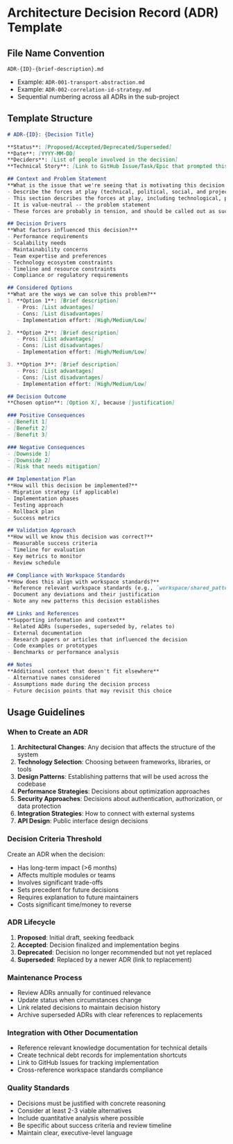 # Architecture Decision Record (ADR) Template

## File Name Convention
`ADR-{ID}-{brief-description}.md`
- Example: `ADR-001-transport-abstraction.md`
- Example: `ADR-002-correlation-id-strategy.md`
- Sequential numbering across all ADRs in the sub-project

## Template Structure

```markdown
# ADR-{ID}: {Decision Title}

**Status**: [Proposed/Accepted/Deprecated/Superseded]  
**Date**: [YYYY-MM-DD]  
**Deciders**: [List of people involved in the decision]  
**Technical Story**: [Link to GitHub Issue/Task/Epic that prompted this decision]

## Context and Problem Statement
**What is the issue that we're seeing that is motivating this decision or change?**
- Describe the forces at play (technical, political, social, and project local)
- This section describes the forces at play, including technological, political, social, and project local
- It is value-neutral -- the problem statement
- These forces are probably in tension, and should be called out as such

## Decision Drivers
**What factors influenced this decision?**
- Performance requirements
- Scalability needs  
- Maintainability concerns
- Team expertise and preferences
- Technology ecosystem constraints
- Timeline and resource constraints
- Compliance or regulatory requirements

## Considered Options
**What are the ways we can solve this problem?**
1. **Option 1**: [Brief description]
   - Pros: [List advantages]
   - Cons: [List disadvantages]
   - Implementation effort: [High/Medium/Low]

2. **Option 2**: [Brief description]
   - Pros: [List advantages]  
   - Cons: [List disadvantages]
   - Implementation effort: [High/Medium/Low]

3. **Option 3**: [Brief description]
   - Pros: [List advantages]
   - Cons: [List disadvantages] 
   - Implementation effort: [High/Medium/Low]

## Decision Outcome
**Chosen option**: [Option X], because [justification]

### Positive Consequences
- [Benefit 1]
- [Benefit 2]
- [Benefit 3]

### Negative Consequences
- [Downside 1]
- [Downside 2]
- [Risk that needs mitigation]

## Implementation Plan
**How will this decision be implemented?**
- Migration strategy (if applicable)
- Implementation phases
- Testing approach
- Rollback plan
- Success metrics

## Validation Approach
**How will we know this decision was correct?**
- Measurable success criteria
- Timeline for evaluation
- Key metrics to monitor
- Review schedule

## Compliance with Workspace Standards
**How does this align with workspace standards?**
- Reference relevant workspace standards (e.g., `workspace/shared_patterns.md`)
- Document any deviations and their justification
- Note any new patterns this decision establishes

## Links and References
**Supporting information and context**
- Related ADRs (supersedes, superseded by, relates to)
- External documentation
- Research papers or articles that influenced the decision
- Code examples or prototypes
- Benchmarks or performance analysis

## Notes
**Additional context that doesn't fit elsewhere**
- Alternative names considered
- Assumptions made during the decision process
- Future decision points that may revisit this choice
```

## Usage Guidelines

### When to Create an ADR
1. **Architectural Changes**: Any decision that affects the structure of the system
2. **Technology Selection**: Choosing between frameworks, libraries, or tools
3. **Design Patterns**: Establishing patterns that will be used across the codebase
4. **Performance Strategies**: Decisions about optimization approaches
5. **Security Approaches**: Decisions about authentication, authorization, or data protection
6. **Integration Strategies**: How to connect with external systems
7. **API Design**: Public interface design decisions

### Decision Criteria Threshold
Create an ADR when the decision:
- Has long-term impact (>6 months)
- Affects multiple modules or teams
- Involves significant trade-offs
- Sets precedent for future decisions
- Requires explanation to future maintainers
- Costs significant time/money to reverse

### ADR Lifecycle
1. **Proposed**: Initial draft, seeking feedback
2. **Accepted**: Decision finalized and implementation begins
3. **Deprecated**: Decision no longer recommended but not yet replaced
4. **Superseded**: Replaced by a newer ADR (link to replacement)

### Maintenance Process
- Review ADRs annually for continued relevance
- Update status when circumstances change
- Link related decisions to maintain decision history
- Archive superseded ADRs with clear references to replacements

### Integration with Other Documentation
- Reference relevant knowledge documentation for technical details
- Create technical debt records for implementation shortcuts
- Link to GitHub Issues for tracking implementation
- Cross-reference workspace standards compliance

### Quality Standards
- Decisions must be justified with concrete reasoning
- Consider at least 2-3 viable alternatives
- Include quantitative analysis where possible
- Be specific about success criteria and review timeline
- Maintain clear, executive-level language

